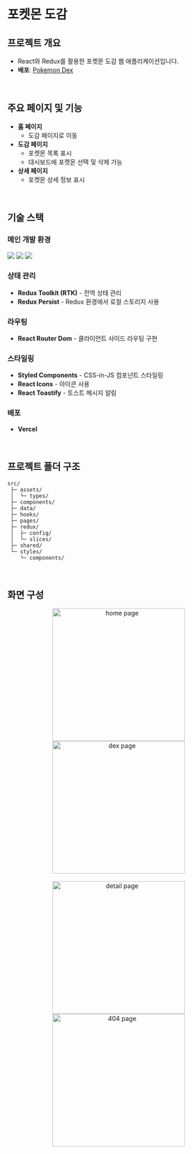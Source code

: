 # 포켓몬 도감

## 프로젝트 개요

- React와 Redux를 활용한 포켓몬 도감 웹 애플리케이션입니다.
- <b>배포</b>: [Pokemon Dex](https://sohxxny-pokemon-dex.vercel.app/)

<br>

## 주요 페이지 및 기능

- <b>홈 페이지</b>
  - 도감 페이지로 이동
- <b>도감 페이지</b>
  - 포켓몬 목록 표시
  - 대시보드에 포켓몬 선택 및 삭제 가능
- <b>상세 페이지</b>
  - 포켓몬 상세 정보 표시

<br>

## 기술 스택

### 메인 개발 환경

<img src="https://img.shields.io/static/v1?label=React&message=18.3&color=61DAFB"> <img src="https://img.shields.io/static/v1?label=JavaScript&message=ES6&color=F7DF1E"> <img src="https://img.shields.io/static/v1?label=vite&message=6.0&color=646CFF">

### 상태 관리

- <b>Redux Toolkit (RTK)</b> - 전역 상태 관리
- <b>Redux Persist</b> - Redux 환경에서 로컬 스토리지 사용

### 라우팅

- <b>React Router Dom</b> - 클라이언트 사이드 라우팅 구현

### 스타일링

- <b>Styled Components</b> - CSS-in-JS 컴포넌트 스타일링
- <b>React Icons</b> - 아이콘 사용
- <b>React Toastify</b> - 토스트 메시지 알림

### 배포

- <b>Vercel</b>

<br>

## 프로젝트 폴더 구조

```
src/
 ├─ assets/
 │  └─ types/
 ├─ components/
 ├─ data/
 ├─ hooks/
 ├─ pages/
 ├─ redux/
 │  ├─ config/
 │  └─ slices/
 ├─ shared/
 └─ styles/
    └─ components/
```

<br>

## 화면 구성

<p align = "center">
<img width="300" alt="home page" src="https://github.com/user-attachments/assets/b01a00fe-e6f3-4be7-9d64-2aed09ed237d" /> 
<img width="300" alt="dex page" src="https://github.com/user-attachments/assets/2b3056f2-fddb-46dd-9ba4-5a1f4cfd3dad" /><br><br>
<img width="300" alt="detail page" src="https://github.com/user-attachments/assets/6ab9d94e-cae5-478c-971e-67f5dd88006f" /> 
<img width="300" alt="404 page" src="https://github.com/user-attachments/assets/c911ea91-0e28-49f3-ae38-3632cdc2712c" />
</p>
